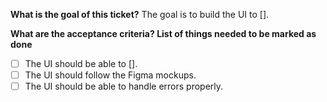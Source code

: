 **What is the goal of this ticket?**
The goal is to build the UI to [].

**What are the acceptance criteria? List of things needed to be marked as done**
- [ ] The UI should be able to [].
- [ ] The UI should follow the Figma mockups.
- [ ] The UI should be able to handle errors properly.